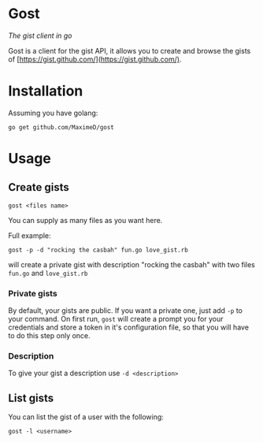 # Gost

*The gist client in go*

Gost is a client for the gist API,
it allows you to create and browse the gists of [https://gist.github.com/](https://gist.github.com/).

# Installation

Assuming you have golang:

```
go get github.com/MaximeD/gost
```

# Usage

## Create gists

```
gost <files name>
```

You can supply as many files as you want here.


Full example:

```
gost -p -d "rocking the casbah" fun.go love_gist.rb
```

will create a private gist with description "rocking the casbah"
with two files `fun.go` and `love_gist.rb`


### Private gists

By default, your gists are public.
If you want a private one, just add `-p` to your command.
On first run, `gost` will create a prompt you for your credentials
and store a token in it's configuration file,
so that you will have to do this step only once.

### Description

To give your gist a description use `-d <description>`


## List gists

You can list the gist of a user with the following:

```
gost -l <username>
```

